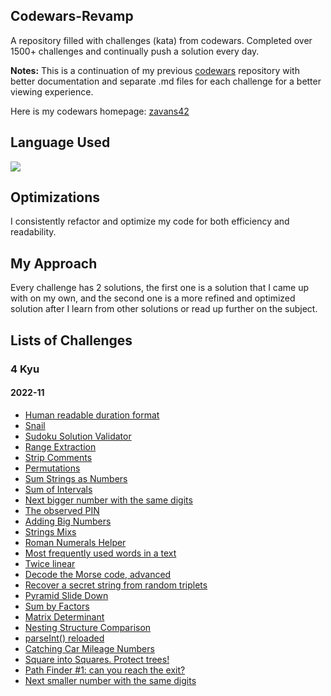 ## Codewars-Revamp

A repository filled with challenges (kata) from codewars. Completed over 1500+ challenges and continually push a solution every day.

**Notes:** This is a continuation of my previous [codewars](https://github.com/zavans42/Codewars) repository with better documentation and separate .md files for each challenge for a better viewing experience. 

Here is my codewars homepage: [zavans42](https://www.codewars.com/users/zavans42)

## Language Used

<img src="https://img.shields.io/static/v1?label=|&message=JAVASCRIPT&color=3c7f5d&style=plastic&logo=javascript"/>

## Optimizations

I consistently refactor and optimize my code for both efficiency and readability. 

## My Approach

Every challenge has 2 solutions, the first one is a solution that I came up with on my own, and the second one is a more refined and optimized solution after I learn from other solutions or read up further on the subject.

## Lists of Challenges

### 4 Kyu

#### 2022-11
* [Human readable duration format](codewars/4kyu//2022-11/2022-11-01.md)
* [Snail](codewars/4kyu//2022-11/2022-11-02.md)
* [Sudoku Solution Validator](codewars/4kyu//2022-11/2022-11-03.md)
* [Range Extraction](codewars/4kyu//2022-11/2022-11-04.md)
* [Strip Comments](codewars/4kyu//2022-11/2022-11-05.md)
* [Permutations](codewars/4kyu//2022-11/2022-11-06.md)
* [Sum Strings as Numbers](codewars/4kyu//2022-11/2022-11-07.md)
* [Sum of Intervals](codewars/4kyu//2022-11/2022-11-08.md)
* [Next bigger number with the same digits](codewars/4kyu//2022-11/2022-11-09.md)
* [The observed PIN](codewars/4kyu//2022-11/2022-11-10.md)
* [Adding Big Numbers](codewars/4kyu//2022-11/2022-11-11.md)
* [Strings Mixs](codewars/4kyu//2022-11/2022-11-12.md)
* [Roman Numerals Helper](codewars/4kyu//2022-11/2022-11-13.md)
* [Most frequently used words in a text](codewars/4kyu//2022-11/2022-11-14.md)
* [Twice linear](codewars/4kyu//2022-11/2022-11-15.md)
* [Decode the Morse code, advanced](codewars/4kyu//2022-11/2022-11-16.md)
* [Recover a secret string from random triplets](codewars/4kyu//2022-11/2022-11-17.md)
* [Pyramid Slide Down](codewars/4kyu//2022-11/2022-11-18.md)
* [Sum by Factors](codewars/4kyu//2022-11/2022-11-19.md)
* [Matrix Determinant](codewars/4kyu//2022-11/2022-11-20.md)
* [Nesting Structure Comparison](codewars/4kyu//2022-11/2022-11-21.md)
* [parseInt() reloaded](codewars/4kyu//2022-11/2022-11-22.md)
* [Catching Car Mileage Numbers](codewars/4kyu//2022-11/2022-11-23.md)
* [Square into Squares. Protect trees!](codewars/4kyu//2022-11/2022-11-24.md)
* [Path Finder #1: can you reach the exit?](codewars/4kyu//2022-11/2022-11-25.md)
* [Next smaller number with the same digits](codewars/4kyu//2022-11/2022-11-26.md)